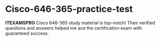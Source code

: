 # Cisco-646-365-practice-test
**ITEXAMSPRO** Cisco 646-365 study material is top-notch! Their verified questions and answers helped me ace the certification exam with guaranteed success.
